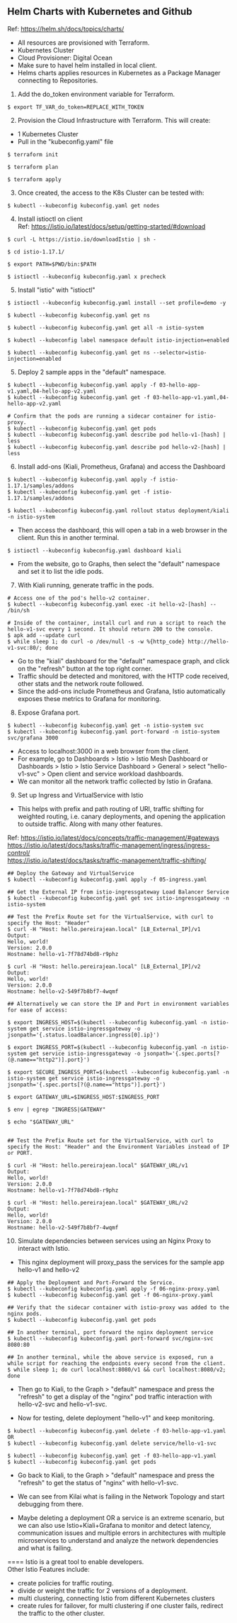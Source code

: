 ## Helm Charts with Kubernetes and Github 

Ref: https://helm.sh/docs/topics/charts/

- All resources are provisioned with Terraform.
- Kubernetes Cluster
- Cloud Provisioner: Digital Ocean
- Make sure to havel helm installed in local client.
- Helms charts applies resources in Kubernetes as a Package Manager connecting to Repositories.

1. Add the do_token environment variable for Terraform.
```
$ export TF_VAR_do_token=REPLACE_WITH_TOKEN
```

2. Provision the Cloud Infrastructure with Terraform.
This will create:
- 1 Kubernetes Cluster
- Pull in the "kubeconfig.yaml" file

````
$ terraform init

$ terraform plan

$ terraform apply
````

3. Once created, the access to the K8s Cluster can be tested with:
```
$ kubectl --kubeconfig kubeconfig.yaml get nodes
```

4. Install istioctl on client  
Ref: https://istio.io/latest/docs/setup/getting-started/#download

```
$ curl -L https://istio.io/downloadIstio | sh -

$ cd istio-1.17.1/

$ export PATH=$PWD/bin:$PATH

$ istioctl --kubeconfig kubeconfig.yaml x precheck
```

5. Install "istio" with "istioctl"

```
$ istioctl --kubeconfig kubeconfig.yaml install --set profile=demo -y

$ kubectl --kubeconfig kubeconfig.yaml get ns

$ kubectl --kubeconfig kubeconfig.yaml get all -n istio-system

$ kubectl --kubeconfig label namespace default istio-injection=enabled

$ kubectl --kubeconfig kubeconfig.yaml get ns --selector=istio-injection=enabled
```

5. Deploy 2 sample apps in the "default" namespace.

```
$ kubectl --kubeconfig kubeconfig.yaml apply -f 03-hello-app-v1.yaml,04-hello-app-v2.yaml
$ kubectl --kubeconfig kubeconfig.yaml get -f 03-hello-app-v1.yaml,04-hello-app-v2.yaml

# Confirm that the pods are running a sidecar container for istio-proxy.
$ kubectl --kubeconfig kubeconfig.yaml get pods
$ kubectl --kubeconfig kubeconfig.yaml describe pod hello-v1-[hash] | less
$ kubectl --kubeconfig kubeconfig.yaml describe pod hello-v2-[hash] | less
```

6. Install add-ons (Kiali, Prometheus, Grafana) and access the Dashboard
```
$ kubectl --kubeconfig kubeconfig.yaml apply -f istio-1.17.1/samples/addons
$ kubectl --kubeconfig kubeconfig.yaml get -f istio-1.17.1/samples/addons

$ kubectl --kubeconfig kubeconfig.yaml rollout status deployment/kiali -n istio-system
```

- Then access the dashboard, this will open a tab in a web browser in the client.
Run this in another terminal.
```
$ istioctl --kubeconfig kubeconfig.yaml dashboard kiali
```

- From the website, go to Graphs, then select the "default" namespace and set it to list the idle pods.

7. With Kiali running, generate traffic in the pods.

```
# Access one of the pod's hello-v2 container.
$ kubectl --kubeconfig kubeconfig.yaml exec -it hello-v2-[hash] -- /bin/sh

# Inside of the container, install curl and run a script to reach the hello-v1-svc every 1 second. It should return 200 to the console.
$ apk add --update curl
$ while sleep 1; do curl -o /dev/null -s -w %{http_code} http://hello-v1-svc:80/; done

```

- Go to the "kiali" dashboard for the "default" namespace graph, and click on the "refresh" button at the top right corner.
- Traffic should be detected and monitored, with the HTTP code received, other stats and the network route followed.
- Since the add-ons include Prometheus and Grafana, Istio automatically exposes these metrics to Grafana for monitoring.

8. Expose Grafana port.

```
$ kubectl --kubeconfig kubeconfig.yaml get -n istio-system svc
$ kubectl --kubeconfig kubeconfig.yaml port-forward -n istio-system svc/grafana 3000
```

- Access to localhost:3000 in a web browser from the client.
- For example, go to Dashboards > Istio > Istio Mesh Dashboard or Dashboards > Istio > Istio Service Dashboard > General > select "hello-v1-svc" > Open client and service workload dashboards.
- We can monitor all the network traffic collected by Istio in Grafana.


9. Set up Ingress and VirtualService with Istio

- This helps with prefix and path routing of URI, traffic shifting for weighted routing, i.e. canary deployments, and opening the application to outside traffic.
Along with many other features.

Ref:
https://istio.io/latest/docs/concepts/traffic-management/#gateways  
https://istio.io/latest/docs/tasks/traffic-management/ingress/ingress-control/  
https://istio.io/latest/docs/tasks/traffic-management/traffic-shifting/

```
## Deploy the Gateway and VirtualService
$ kubectl --kubeconfig kubeconfig.yaml apply -f 05-ingress.yaml

## Get the External IP from istio-ingressgateway Load Balancer Service
$ kubectl --kubeconfig kubeconfig.yaml get svc istio-ingressgateway -n istio-system

## Test the Prefix Route set for the VirtualService, with curl to specify the Host: "Header"
$ curl -H "Host: hello.pereirajean.local" [LB_External_IP]/v1
Output:
Hello, world!
Version: 2.0.0
Hostname: hello-v1-7f78d74bd8-r9phz

$ curl -H "Host: hello.pereirajean.local" [LB_External_IP]/v2
Output:
Hello, world!
Version: 2.0.0
Hostname: hello-v2-549f7b8bf7-4wqmf
```

```
## Alternatively we can store the IP and Port in environment variables for ease of access:

$ export INGRESS_HOST=$(kubectl --kubeconfig kubeconfig.yaml -n istio-system get service istio-ingressgateway -o jsonpath='{.status.loadBalancer.ingress[0].ip}')

$ export INGRESS_PORT=$(kubectl --kubeconfig kubeconfig.yaml -n istio-system get service istio-ingressgateway -o jsonpath='{.spec.ports[?(@.name=="http2")].port}')

$ export SECURE_INGRESS_PORT=$(kubectl --kubeconfig kubeconfig.yaml -n istio-system get service istio-ingressgateway -o jsonpath='{.spec.ports[?(@.name=="https")].port}')

$ export GATEWAY_URL=$INGRESS_HOST:$INGRESS_PORT

$ env | egrep "INGRESS|GATEWAY"

$ echo "$GATEWAY_URL"


## Test the Prefix Route set for the VirtualService, with curl to specify the Host: "Header" and the Environment Variables instead of IP or PORT.

$ curl -H "Host: hello.pereirajean.local" $GATEWAY_URL/v1
Output:
Hello, world!
Version: 2.0.0
Hostname: hello-v1-7f78d74bd8-r9phz

$ curl -H "Host: hello.pereirajean.local" $GATEWAY_URL/v2
Output:
Hello, world!
Version: 2.0.0
Hostname: hello-v2-549f7b8bf7-4wqmf
```

10. Simulate dependencies between services using an Nginx Proxy to interact with Istio.

- This nginx deployment will proxy_pass the services for the sample app hello-v1 and hello-v2

```
## Apply the Deployment and Port-Forward the Service.
$ kubectl --kubeconfig kubeconfig.yaml apply -f 06-nginx-proxy.yaml
$ kubectl --kubeconfig kubeconfig.yaml get -f 06-nginx-proxy.yaml

## Verify that the sidecar container with istio-proxy was added to the nginx pods.
$ kubectl --kubeconfig kubeconfig.yaml get pods

## In another terminal, port forward the nginx deployment service
$ kubectl --kubeconfig kubeconfig.yaml port-forward svc/nginx-svc 8080:80

## In another terminal, while the above service is exposed, run a while script for reaching the endpoints every second from the client.
$ while sleep 1; do curl localhost:8080/v1 && curl localhost:8080/v2; done
```

- Then go to Kiali, to the Graph > "default" namespace and press the "refresh" to get a display of the "nginx" pod traffic interaction with hello-v2-svc and hello-v1-svc.

- Now for testing, delete deployment "hello-v1" and keep monitoring.

```
$ kubectl --kubeconfig kubeconfig.yaml delete -f 03-hello-app-v1.yaml
OR
$ kubectl --kubeconfig kubeconfig.yaml delete service/hello-v1-svc

$ kubectl --kubeconfig kubeconfig.yaml get -f 03-hello-app-v1.yaml
$ kubectl --kubeconfig kubeconfig.yaml get pods
```

- Go back to Kiali, to the Graph > "default" namespace and press the "refresh" to get the status of "nginx" with hello-v1-svc.
- We can see from Kilai what is failing in the Network Topology and start debugging from there.

- Maybe deleting a deployment OR a service is an extreme scenario, but we can also use Istio+Kiali+Grafana to monitor and detect latency, communication issues and multiple errors in architectures with multiple microservices to understand and analyze the network dependencies and what is failing.

====
Istio is a great tool to enable developers.  
Other Istio Features include:
- create policies for traffic routing.
- divide or weight the traffic for 2 versions of a deployment.
- multi clustering, connecting Istio from different Kubernetes clusters
- create rules for failover, for multi clustering if one cluster fails, redirect the traffic to the other cluster.
